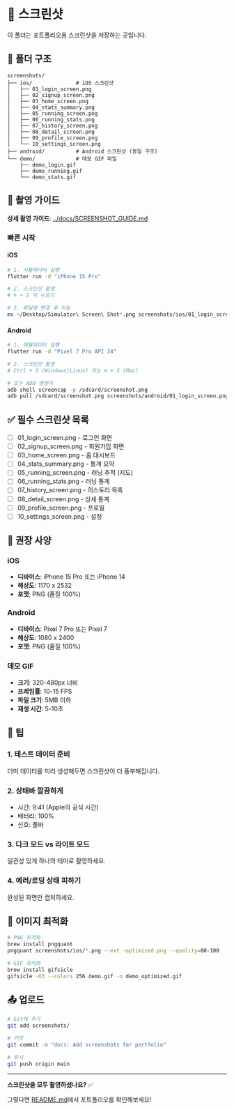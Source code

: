 # 📸 스크린샷

이 폴더는 포트폴리오용 스크린샷을 저장하는 곳입니다.

## 📁 폴더 구조

```
screenshots/
├── ios/              # iOS 스크린샷
│   ├── 01_login_screen.png
│   ├── 02_signup_screen.png
│   ├── 03_home_screen.png
│   ├── 04_stats_summary.png
│   ├── 05_running_screen.png
│   ├── 06_running_stats.png
│   ├── 07_history_screen.png
│   ├── 08_detail_screen.png
│   ├── 09_profile_screen.png
│   └── 10_settings_screen.png
├── android/          # Android 스크린샷 (동일 구조)
└── demo/             # 데모 GIF 파일
    ├── demo_login.gif
    ├── demo_running.gif
    └── demo_stats.gif
```

## 🎯 촬영 가이드

**상세 촬영 가이드**: [../docs/SCREENSHOT_GUIDE.md](../docs/SCREENSHOT_GUIDE.md)

### 빠른 시작

#### iOS

```bash
# 1. 시뮬레이터 실행
flutter run -d "iPhone 15 Pro"

# 2. 스크린샷 촬영
# ⌘ + S 키 누르기

# 3. 파일명 변경 후 이동
mv ~/Desktop/Simulator\ Screen\ Shot*.png screenshots/ios/01_login_screen.png
```

#### Android

```bash
# 1. 에뮬레이터 실행
flutter run -d "Pixel 7 Pro API 34"

# 2. 스크린샷 촬영
# Ctrl + S (Windows/Linux) 또는 ⌘ + S (Mac)

# 또는 ADB 명령어
adb shell screencap -p /sdcard/screenshot.png
adb pull /sdcard/screenshot.png screenshots/android/01_login_screen.png
```

## ✅ 필수 스크린샷 목록

- [ ] 01_login_screen.png - 로그인 화면
- [ ] 02_signup_screen.png - 회원가입 화면
- [ ] 03_home_screen.png - 홈 대시보드
- [ ] 04_stats_summary.png - 통계 요약
- [ ] 05_running_screen.png - 러닝 추적 (지도)
- [ ] 06_running_stats.png - 러닝 통계
- [ ] 07_history_screen.png - 히스토리 목록
- [ ] 08_detail_screen.png - 상세 통계
- [ ] 09_profile_screen.png - 프로필
- [ ] 10_settings_screen.png - 설정

## 📐 권장 사양

### iOS

- **디바이스**: iPhone 15 Pro 또는 iPhone 14
- **해상도**: 1170 x 2532
- **포맷**: PNG (품질 100%)

### Android

- **디바이스**: Pixel 7 Pro 또는 Pixel 7
- **해상도**: 1080 x 2400
- **포맷**: PNG (품질 100%)

### 데모 GIF

- **크기**: 320-480px 너비
- **프레임률**: 10-15 FPS
- **파일 크기**: 5MB 이하
- **재생 시간**: 5-10초

## 🎨 팁

### 1. 테스트 데이터 준비

더미 데이터를 미리 생성해두면 스크린샷이 더 풍부해집니다.

### 2. 상태바 깔끔하게

- 시간: 9:41 (Apple의 공식 시간)
- 배터리: 100%
- 신호: 풀바

### 3. 다크 모드 vs 라이트 모드

일관성 있게 하나의 테마로 촬영하세요.

### 4. 에러/로딩 상태 피하기

완성된 화면만 캡처하세요.

## 🔄 이미지 최적화

```bash
# PNG 최적화
brew install pngquant
pngquant screenshots/ios/*.png --ext -optimized.png --quality=80-100

# GIF 최적화
brew install gifsicle
gifsicle -O3 --colors 256 demo.gif -o demo_optimized.gif
```

## 📤 업로드

```bash
# Git에 추가
git add screenshots/

# 커밋
git commit -m "docs: Add screenshots for portfolio"

# 푸시
git push origin main
```

---

**스크린샷을 모두 촬영하셨나요?** ✅

그렇다면 [README.md](../README.md)에서 포트폴리오를 확인해보세요!

